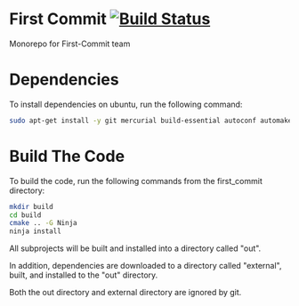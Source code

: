 # First Commit [![Build Status](https://travis-ci.org/First-Commit/first_commit.svg?branch=master)](https://travis-ci.org/First-Commit/first_commit)
Monorepo for First-Commit team

# Dependencies
To install dependencies on ubuntu, run the following command:

```bash
sudo apt-get install -y git mercurial build-essential autoconf automake libtool pkg-config unzip cmake ninja-build curl ruby-dev bison autopoint gettext
```

# Build The Code
To build the code, run the following commands from the first_commit directory:

```bash
mkdir build
cd build
cmake .. -G Ninja
ninja install
```

All subprojects will be built and installed into a directory called "out".

In addition, dependencies are downloaded to a directory called "external", built, and installed to the "out" directory.

Both the out directory and external directory are ignored by git.
